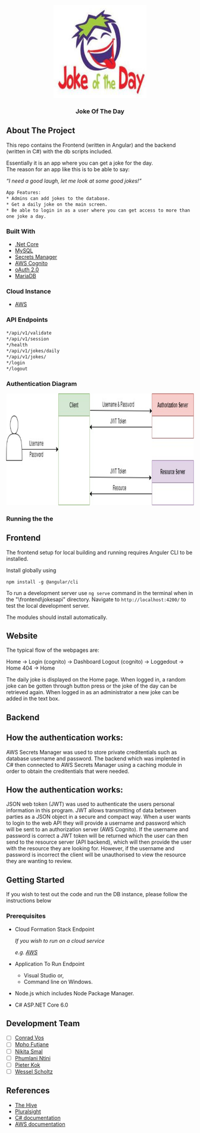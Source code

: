 <!-- PROJECT LOGO -->
<br />
<div align="center">
  <img src="logo.jpg" alt="Logo" width="250" height="250">

<h3 align="center">Joke Of The Day</h3>

  <p align="center">
    
  </p>
</div>

<!-- ABOUT THE PROJECT -->
## About The Project
This repo contains the Frontend (written in Angular) and the backend (written in C#)
with the db scripts included.

Essentially it is an app where you can get a joke for the day.  
The reason for an app like this is to be able to say:

_“I need a good laugh, let me look at some good jokes!”_

```
App Features: 
* Admins can add jokes to the database.
* Get a daily joke on the main screen.
* Be able to login in as a user where you can get access to more than one joke a day.
```

### Built With

* [.Net Core](https://docs.microsoft.com/en-us/aspnet/core/?view=aspnetcore-6.0)
* [MySQL](https://www.mysql.com/)
* [Secrets Manager](https://docs.microsoft.com/en-us/aspnet/core/security/app-secrets?view=aspnetcore-6.0&tabs=windows)
* [AWS Cognito](https://aws.amazon.com/cognito/)
* [oAuth 2.0](https://docs.microsoft.com/en-us/azure/active-directory/develop/v2-oauth2-auth-code-flow)
* [MariaDB](https://mariadb.com/kb/en/documentation/)

### Cloud Instance

* [AWS](https://bbd-internal-sso.awsapps.com/start#)

 <!-- API ENDPOINTS-->
 ### API Endpoints
 ```
 */api/v1/validate
 */api/v1/session
 */health
 */api/v1/jokes/daily
 */api/v1/jokes/
 */login
 */logout
 ```

 ### Authentication Diagram
  <img src="Auth.jpg" alt="Auth_diagram" width="1000" height="300">

### Running the the 

<!-- FRONTEND -->
## Frontend
The frontend setup for local building and running requires Anguler CLI to be installed.

Install globally using

```
npm install -g @angular/cli
```

To run a development server use `ng serve` command in the terminal when in the "\frontend\jokesapi" directory. Navigate to `http://localhost:4200/` to test the local development server.

The modules should install automatically.

## Website
The typical flow of the webpages are:

Home -> Login (cognito) -> Dashboard
Logout (cognito) -> Loggedout -> Home
404 -> Home

The daily joke is displayed on the Home page. When logged in, a random joke can be gotten through button press or the joke of the day can be retrieved again. 
When logged in as an administrator a new joke can be added in the text box.

 <!-- BACKEND -->
 ## Backend

 <!-- AWS Secrets Manager DESCRIPTION -->
## How the authentication works:
 AWS Secrets Manager was used to store private creditentials such as database username and password. The backend which was implented in C# then connected to AWS Secrets Manager using a caching module in order to obtain the creditentials that were needed.

 <!-- AUTH DESCRIPTION -->
## How the authentication works:
JSON web token (JWT) was used to authenticate the users personal information in this program. JWT allows transmitting of data between parties as a JSON object in a secure and compact way. When a user wants to login to the web API they will provide a username and password which will be sent to an authorization server (AWS Cognito). If the username and password is correct a JWT token will be returned which the user can then send to the resource server (API backend), which will then provide the user with the resource they are looking for. However, if the username and password is incorrect the client will be unauthorised to view the resource they are wanting to review. 

<!-- GETTING STARTED -->
## Getting Started

If you wish to test out the code and run the DB instance, please follow the instructions below

### Prerequisites

* Cloud Formation Stack Endpoint

  _If you wish to run on a cloud service_
  
  _e.g. [AWS](https://bbd-internal-sso.awsapps.com/start#)_

* Application To Run Endpoint
  - Visual Studio or,
  - Command line on Windows.

* Node.js which includes Node Package Manager.
* C# ASP.NET Core 6.0

<!-- MEET THE TEAM -->
## Development Team

- [ ] [Conrad Vos](https://github.com/ConradBBD)
- [ ] [Mpho Futjane](https://github.com/Mpho-BBD)
- [ ] [Nikita Smal](https://github.com/nikitasmal)
- [ ] [Phumlani Ntini](https://github.com/2280727)
- [ ] [Pieter Kok](https://github.com/pieter-c-kok)
- [ ] [Wessel Scholtz](https://github.com/WesselBBD)

<!-- REFERENCES -->
## References

* [The Hive](https://the-hive.bbd.co.za/)
* [Pluralsight](https://app.pluralsight.com/)
* [C# documentation](https://docs.microsoft.com/en-us/dotnet/csharp/)
* [AWS documentation](https://docs.aws.amazon.com/)
